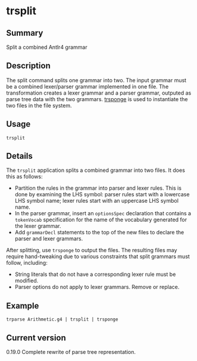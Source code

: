# trsplit

## Summary

Split a combined Antlr4 grammar

## Description

The split command splits one grammar into two. The input grammar
must be a combined lexer/parser grammar implemented in one file.
The transformation creates a lexer grammar and a parser grammar,
outputed as parse tree data with the two grammars.
[trsponge](https://github.com/kaby76/Domemtech.Trash/tree/main/trsponge)
is used to instantiate the two files in the file system.

## Usage

    trsplit

## Details

The `trsplit` application splits a combined grammar into two files.
It does this as follows:

* Partition the rules in the grammar into parser and lexer rules. This
is done by examining the LHS symbol: parser rules start with a lowercase
LHS symbol name; lexer rules start with an uppercase LHS symbol name.
* In the parser grammar, insert an `optionsSpec` declaration that
contains a `tokenVocab` specification for the name of the vocabulary
generated for the lexer grammar.
* Add `grammarDecl` statements to the top of the new files to declare
the parser and lexer grammars.

After splitting, use `trsponge` to output the files. The resulting files
may require hand-tweaking due to various constraints that split grammars
must follow, including:

* String literals that do not have a corresponding lexer rule must be
modified.
* Parser options do not apply to lexer grammars. Remove or replace.

## Example

    trparse Arithmetic.g4 | trsplit | trsponge

## Current version

0.19.0 Complete rewrite of parse tree representation.
